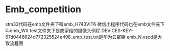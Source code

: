 # Emb_competition
stm32代码在emb文件夹下叫emb_H743VIT6
微信小程序代码也在emb文件夹下叫emb_WX
test文件夹下是商家给的摄像头例程
DEVICES-KEY-67d0448624d772325524e498_emp_test.txt是华为云密钥
emb_N.vscd是大致流程图
